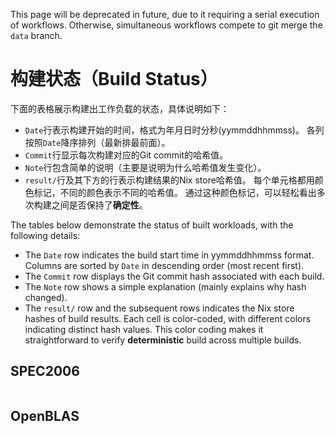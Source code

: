 This page will be deprecated in future, due to it requiring a serial execution of workflows.
Otherwise, simultaneous workflows compete to git merge the `data` branch.

# 构建状态（Build Status）

下面的表格展示构建出工作负载的状态，具体说明如下：

* `Date`行表示构建开始的时间，格式为年月日时分秒(yymmddhhmmss)。
  各列按照`Date`降序排列（最新排最前面）。
* `Commit`行显示每次构建对应的Git commit的哈希值。
* `Note`行包含简单的说明（主要是说明为什么哈希值发生变化）。
* `result/`行及其下方的行表示构建结果的Nix store哈希值。
  每个单元格都用颜色标记，不同的颜色表示不同的哈希值。
  通过这种颜色标记，可以轻松看出多次构建之间是否保持了**确定性**。

The tables below demonstrate the status of built workloads, with the following details:

* The `Date` row indicates the build start time in yymmddhhmmss format.
  Columns are sorted by `Date` in descending order (most recent first).
* The `Commit` row displays the Git commit hash associated with each build.
* The `Note` row shows a simple explanation (mainly explains why hash changed).
* The `result/` row and the subsequent rows indicates the Nix store hashes of build results.
  Each cell is color-coded, with different colors indicating distinct hash values.
  This color coding makes it straightforward to verify **deterministic** build across multiple builds.

## SPEC2006

<div style="width: var(--content-max-width); overflow: auto;">
<div id="spec2006Table"></div>
</div>


## OpenBLAS

<div style="width: var(--content-max-width); overflow: auto;">
<div id="openblasTable"></div>
</div>

<script src="https://cdn.plot.ly/plotly-2.35.2.min.js" charset="utf-8"></script>
<script src="https://cdnjs.cloudflare.com/ajax/libs/PapaParse/5.4.1/papaparse.min.js"></script>
<script src="./gen_table.js"></script>
<script>
gen_table("spec2006Table", "https://raw.githubusercontent.com/OpenXiangShan/Deterload/refs/heads/data/spec2006.txt")
gen_table("openblasTable", "https://raw.githubusercontent.com/OpenXiangShan/Deterload/refs/heads/data/openblas.txt")
</script>
